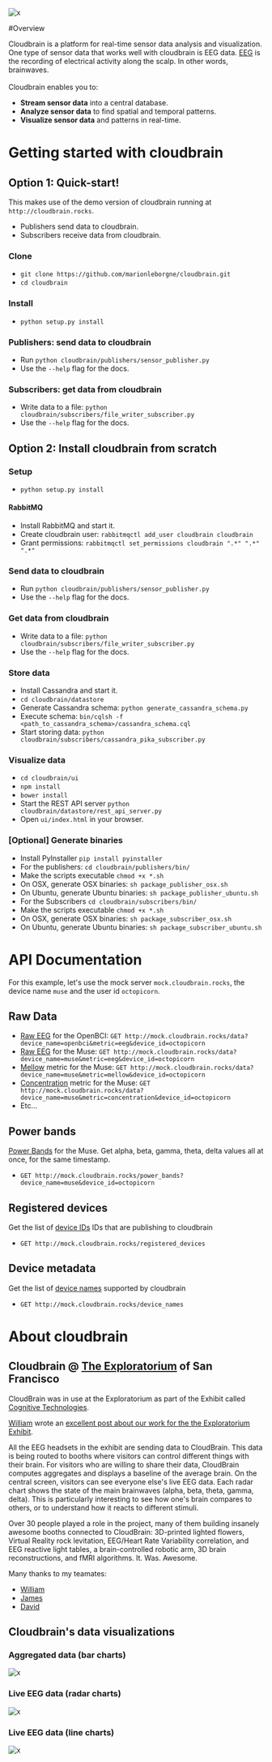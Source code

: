 ![x](https://raw.githubusercontent.com/marionleborgne/cloudbrain/master/cloudbrain/ui/images/cb-logo-low-res.png)

#Overview

Cloudbrain is a platform for real-time sensor data analysis and visualization. 
<br>
One type of sensor data that works well with cloudbrain is EEG data. [EEG](http://en.wikipedia.org/wiki/Electroencephalography) is the recording of electrical activity along the scalp. In other words, brainwaves.
<br>
<br>
Cloudbrain enables you to:
- **Stream sensor data** into a central database.
- **Analyze sensor data** to find spatial and temporal patterns.
- **Visualize sensor data** and patterns in real-time.

# Getting started with cloudbrain

## Option 1: Quick-start!
This makes use of the demo version of cloudbrain running at `http://cloudbrain.rocks`.
* Publishers send data to cloudbrain.
* Subscribers receive data from cloudbrain.

### Clone
* `git clone https://github.com/marionleborgne/cloudbrain.git`
* `cd cloudbrain`

### Install
* `python setup.py install`

### Publishers: send data to cloudbrain
* Run `python cloudbrain/publishers/sensor_publisher.py`
* Use the `--help` flag for the docs.

### Subscribers: get data from cloudbrain
* Write data to a file: `python cloudbrain/subscribers/file_writer_subscriber.py`
* Use the `--help` flag for the docs.

## Option 2: Install cloudbrain from scratch 

### Setup 
* `python setup.py install`

#### RabbitMQ

* Install RabbitMQ and start it.
* Create cloudbrain user: `rabbitmqctl add_user cloudbrain cloudbrain`
* Grant permissions: `rabbitmqctl set_permissions cloudbrain ".*" ".*" ".*"`

### Send data to cloudbrain
* Run `python cloudbrain/publishers/sensor_publisher.py`
* Use the `--help` flag for the docs.

### Get data from cloudbrain
* Write data to a file: `python cloudbrain/subscribers/file_writer_subscriber.py`
* Use the `--help` flag for the docs.

### Store data 
* Install Cassandra and start it.
* `cd cloudbrain/datastore`
* Generate Cassandra schema: `python generate_cassandra_schema.py`
* Execute schema: `bin/cqlsh -f <path_to_cassandra_schema>/cassandra_schema.cql`
* Start storing data: `python cloudbrain/subscribers/cassandra_pika_subscriber.py`

### Visualize data
* `cd cloudbrain/ui`
* `npm install`
* `bower install`
* Start the REST API server `python cloudbrain/datastore/rest_api_server.py`
* Open `ui/index.html` in your browser.

### [Optional] Generate binaries
* Install PyInstaller `pip install pyinstaller`
* For the publishers: `cd cloudbrain/publishers/bin/`
* Make the scripts executable `chmod +x *.sh`
* On OSX, generate OSX binaries: `sh package_publisher_osx.sh`
* On Ubuntu,  generate Ubuntu binaries: `sh package_publisher_ubuntu.sh`
* For the Subscribers `cd cloudbrain/subscribers/bin/`
* Make the scripts executable `chmod +x *.sh`
* On OSX, generate OSX binaries: `sh package_subscriber_osx.sh`
* On Ubuntu,  generate Ubuntu binaries: `sh package_subscriber_ubuntu.sh`

# API Documentation
For this example, let's use the mock server `mock.cloudbrain.rocks`, the device name `muse` and the user id `octopicorn`.

## Raw Data
* [Raw EEG](http://mock.cloudbrain.rocks/data?device_name=openbci&metric=eeg&device_id=octopicorn) for the OpenBCI: `GET http://mock.cloudbrain.rocks/data?device_name=openbci&metric=eeg&device_id=octopicorn`
* [Raw EEG](http://mock.cloudbrain.rocks/data?device_name=muse&metric=eeg&device_id=octopicorn) for the Muse: `GET http://mock.cloudbrain.rocks/data?device_name=muse&metric=eeg&device_id=octopicorn`
* [Mellow](http://mock.cloudbrain.rocks/data?device_name=muse&metric=mellow&device_id=octopicorn) metric for the Muse:  `GET http://mock.cloudbrain.rocks/data?device_name=muse&metric=mellow&device_id=octopicorn`
* [Concentration](http://mock.cloudbrain.rocks/data?device_name=muse&metric=concentration&device_id=octopicorn) metric for the Muse: `GET http://mock.cloudbrain.rocks/data?device_name=muse&metric=concentration&device_id=octopicorn`
* Etc...

## Power bands
[Power Bands](http://mock.cloudbrain.rocks/power_bands?device_name=muse&device_id=octopicorn) for the Muse. Get alpha, beta, gamma, theta, delta values all at once, for the same timestamp.
* `GET http://mock.cloudbrain.rocks/power_bands?device_name=muse&device_id=octopicorn`

## Registered devices
 Get the list of [device IDs](http://mock.cloudbrain.rocks/registered_devices) IDs that are publishing to cloudbrain
* `GET http://mock.cloudbrain.rocks/registered_devices`

## Device metadata
Get the list of [device names](http://mock.cloudbrain.rocks/device_names) supported by cloudbrain
*  `GET http://mock.cloudbrain.rocks/device_names`

# About cloudbrain

## Cloudbrain @ [The Exploratorium](http://www.exploratorium.edu) of San Francisco
CloudBrain was in use at the Exploratorium as part of the Exhibit called [Cognitive Technologies](http://www.exploratorium.edu/press-office/press-releases/new-exhibition-understanding-influencing-brain-activity-opens). 

[William](http://github.com/flysonic10) wrote an [excellent post about our work for the the Exploratorium Exhibit](http://willmakesthings.com/cognitive-technologies-the-exploratorium).

All the EEG headsets in the exhibit are sending data to CloudBrain. This data is being routed to booths where visitors can control different things with their brain. For visitors who are willing to share their data, CloudBrain computes aggregates and displays a baseline of the average brain. On the central screen, visitors can see everyone else's live EEG data. Each radar chart shows the state of the main brainwaves (alpha, beta, theta, gamma, delta). This is particularly interesting to see how one's brain compares to others, or to understand how it reacts to different stimuli.

Over 30 people played a role in the project, many of them building insanely awesome booths connected to CloudBrain: 3D-printed lighted flowers, Virtual Reality rock levitation, EEG/Heart Rate Variability correlation, and EEG reactive light tables, a brain-controlled robotic arm, 3D brain reconstructions, and fMRI algorithms. It. Was. Awesome.

Many thanks to my teamates:
* [William](http://github.com/flysonic10)
* [James](https://github.com/cyb3rnetic)
* [David](https://github.com/dvidsilva)

## Cloudbrain's data visualizations

### Aggregated data (bar charts)
![x](https://raw.githubusercontent.com/marionleborgne/cloudbrain/master/cloudbrain/ui/images/data-aggregates.png)

### Live EEG data (radar charts)
![x](https://raw.githubusercontent.com/marionleborgne/cloudbrain/master/cloudbrain/ui/images/radar-charts.png)

### Live EEG data (line charts)
![x](https://raw.githubusercontent.com/marionleborgne/cloudbrain/master/cloudbrain/ui/images/timeserie-data.png)

